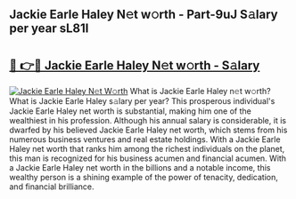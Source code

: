 ## Jackie Earle Haley N𝚎t w𝚘rth - Part-9uJ S𝚊lary per year sL81I

# <h2><a href="http://gc2hgvz.nevu.top/?p=Jackie+Earle+Haley">🔗 👉🔴 Jackie Earle Haley N𝚎t w𝚘rth - S𝚊lary</a></h2>

[![Jackie Earle Haley N𝚎t W𝚘rth](https://i.imgur.com/Oavwk0R.jpeg)](http://gc2hgvz.nevu.top/?p=Jackie+Earle+Haley)
What is Jackie Earle Haley n𝚎t w𝚘rth? What is Jackie Earle Haley s𝚊lary per year?
This prosperous individual's Jackie Earle Haley net worth is substantial, making him one of the wealthiest in his profession. Although his annual salary is considerable, it is dwarfed by his believed Jackie Earle Haley net worth, which stems from his numerous business ventures and real estate holdings. With a Jackie Earle Haley net worth that ranks him among the richest individuals on the planet, this man is recognized for his business acumen and financial acumen. With a Jackie Earle Haley net worth in the billions and a notable income, this wealthy person is a shining example of the power of tenacity, dedication, and financial brilliance.
